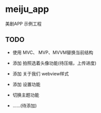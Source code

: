 # meiju_app

美剧APP 示例工程

## TODO

* 使用 MVC、 MVP、MVVM替换当前结构

* 添加 拍照选着头像功能(待压缩，上传进度)

* 添加 关于我们 webview样式

* 添加 设置功能

* 切换主题功能

* ......(待添加)
